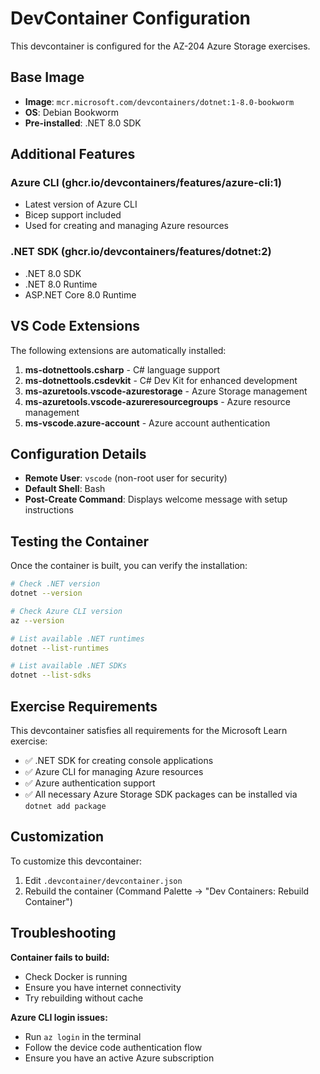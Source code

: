 # DevContainer Configuration

This devcontainer is configured for the AZ-204 Azure Storage exercises.

## Base Image

- **Image**: `mcr.microsoft.com/devcontainers/dotnet:1-8.0-bookworm`
- **OS**: Debian Bookworm
- **Pre-installed**: .NET 8.0 SDK

## Additional Features

### Azure CLI (ghcr.io/devcontainers/features/azure-cli:1)
- Latest version of Azure CLI
- Bicep support included
- Used for creating and managing Azure resources

### .NET SDK (ghcr.io/devcontainers/features/dotnet:2)
- .NET 8.0 SDK
- .NET 8.0 Runtime
- ASP.NET Core 8.0 Runtime

## VS Code Extensions

The following extensions are automatically installed:

1. **ms-dotnettools.csharp** - C# language support
2. **ms-dotnettools.csdevkit** - C# Dev Kit for enhanced development
3. **ms-azuretools.vscode-azurestorage** - Azure Storage management
4. **ms-azuretools.vscode-azureresourcegroups** - Azure resource management
5. **ms-vscode.azure-account** - Azure account authentication

## Configuration Details

- **Remote User**: `vscode` (non-root user for security)
- **Default Shell**: Bash
- **Post-Create Command**: Displays welcome message with setup instructions

## Testing the Container

Once the container is built, you can verify the installation:

```bash
# Check .NET version
dotnet --version

# Check Azure CLI version
az --version

# List available .NET runtimes
dotnet --list-runtimes

# List available .NET SDKs
dotnet --list-sdks
```

## Exercise Requirements

This devcontainer satisfies all requirements for the Microsoft Learn exercise:
- ✅ .NET SDK for creating console applications
- ✅ Azure CLI for managing Azure resources
- ✅ Azure authentication support
- ✅ All necessary Azure Storage SDK packages can be installed via `dotnet add package`

## Customization

To customize this devcontainer:

1. Edit `.devcontainer/devcontainer.json`
2. Rebuild the container (Command Palette → "Dev Containers: Rebuild Container")

## Troubleshooting

**Container fails to build:**
- Check Docker is running
- Ensure you have internet connectivity
- Try rebuilding without cache

**Azure CLI login issues:**
- Run `az login` in the terminal
- Follow the device code authentication flow
- Ensure you have an active Azure subscription
